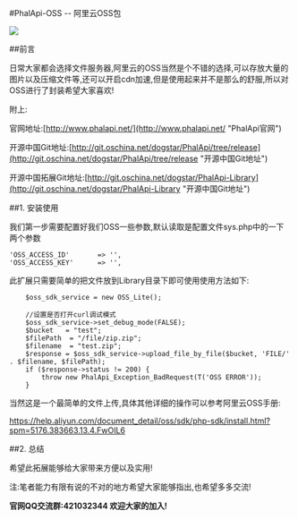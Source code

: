 #PhalApi-OSS -- 阿里云OSS包

![](http://webtools.qiniudn.com/master-LOGO-20150410_50.jpg)

##前言

日常大家都会选择文件服务器,阿里云的OSS当然是个不错的选择,可以存放大量的图片以及压缩文件等,还可以开启cdn加速,但是使用起来并不是那么的舒服,所以对OSS进行了封装希望大家喜欢!

附上:

官网地址:[http://www.phalapi.net/](http://www.phalapi.net/ "PhalApi官网")

开源中国Git地址:[http://git.oschina.net/dogstar/PhalApi/tree/release](http://git.oschina.net/dogstar/PhalApi/tree/release "开源中国Git地址")

开源中国拓展Git地址:[http://git.oschina.net/dogstar/PhalApi-Library](http://git.oschina.net/dogstar/PhalApi-Library "开源中国Git地址")


##1. 安装使用

我们第一步需要配置好我们OSS一些参数,默认读取是配置文件sys.php中的一下两个参数

    'OSS_ACCESS_ID'       => '',
    'OSS_ACCESS_KEY'      => '',

此扩展只需要简单的把文件放到Library目录下即可使用使用方法如下:

        $oss_sdk_service = new OSS_Lite();

        //设置是否打开curl调试模式
        $oss_sdk_service->set_debug_mode(FALSE);
        $bucket   = "test";
        $filePath  = "/file/zip.zip";
        $filename  = "test.zip";
        $response = $oss_sdk_service->upload_file_by_file($bucket, 'FILE/' . $filename, $filePath);
        if ($response->status != 200) {
            throw new PhalApi_Exception_BadRequest(T('OSS ERROR'));
        }
        
当然这是一个最简单的文件上传,具体其他详细的操作可以参考阿里云OSS手册:

https://help.aliyun.com/document_detail/oss/sdk/php-sdk/install.html?spm=5176.383663.13.4.FwOIL6

##2. 总结

希望此拓展能够给大家带来方便以及实用!

注:笔者能力有限有说的不对的地方希望大家能够指出,也希望多多交流!

**官网QQ交流群:421032344  欢迎大家的加入!**